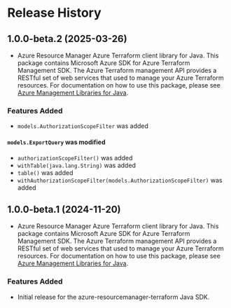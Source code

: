 # Release History

## 1.0.0-beta.2 (2025-03-26)

- Azure Resource Manager Azure Terraform client library for Java. This package contains Microsoft Azure SDK for Azure Terraform Management SDK. The Azure Terraform management API provides a RESTful set of web services that used to manage your Azure Terraform resources. For documentation on how to use this package, please see [Azure Management Libraries for Java](https://aka.ms/azsdk/java/mgmt).

### Features Added

* `models.AuthorizationScopeFilter` was added

#### `models.ExportQuery` was modified

* `authorizationScopeFilter()` was added
* `withTable(java.lang.String)` was added
* `table()` was added
* `withAuthorizationScopeFilter(models.AuthorizationScopeFilter)` was added

## 1.0.0-beta.1 (2024-11-20)

- Azure Resource Manager Azure Terraform client library for Java. This package contains Microsoft Azure SDK for Azure Terraform Management SDK. The Azure Terraform management API provides a RESTful set of web services that used to manage your Azure Terraform resources. For documentation on how to use this package, please see [Azure Management Libraries for Java](https://aka.ms/azsdk/java/mgmt).

### Features Added

- Initial release for the azure-resourcemanager-terraform Java SDK.
